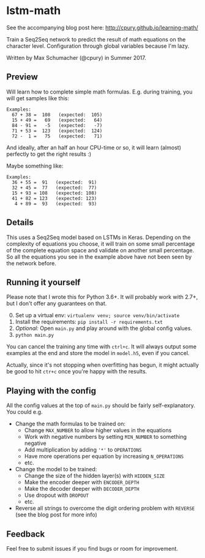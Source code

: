 # lstm-math

See the accompanying blog post here: http://cpury.github.io/learning-math/

Train a Seq2Seq network to predict the result of math equations on the
character level.
Configuration through global variables because I'm lazy.

Written by Max Schumacher (@cpury) in Summer 2017.


## Preview

Will learn how to complete simple math formulas. E.g. during training, you will
get samples like this:

```
Examples:
  67 + 38 =  108   (expected:  105)
  15 + 49 =   69   (expected:   64)
  84 - 91 =   -5   (expected:   -7)
  71 + 53 =  123   (expected:  124)
  72 -  1 =   75   (expected:   71)
```

And ideally, after an half an hour CPU-time or so, it will learn (almost)
perfectly to get the right results :)

Maybe something like:

```
Examples:
  36 + 55 =  91   (expected:  91)
  32 + 45 =  77   (expected:  77)
  15 + 93 = 108   (expected: 108)
  41 + 82 = 123   (expected: 123)
   4 + 89 =  93   (expected:  93)
```


## Details

This uses a Seq2Seq model based on LSTMs in Keras. Depending on the complexity
of equations you choose, it will train on some small percentage of the complete
equation space and validate on another small percentage. So all the equations you
see in the example above have not been seen by the network before.


## Running it yourself

Please note that I wrote this for Python 3.6+. It will probably work with 2.7+,
but I don't offer any guarantees on that.

0. Set up a virtual env: `virtualenv venv; source venv/bin/activate`
1. Install the requirements: `pip install -r requirements.txt`
2. *Optional:* Open `main.py` and play around with the global config values.
3. `python main.py`

You can cancel the training any time with `ctrl+c`. It will always output some
examples at the end and store the model in `model.h5`, even if you cancel.

Actually, since it's not stopping when overfitting has begun, it might actually
be good to hit `ctr+c` once you're happy with the results.


## Playing with the config

All the config values at the top of `main.py` should be fairly
self-explanatory. You could e.g.

* Change the math formulas to be trained on:
  * Change `MAX_NUMBER` to allow higher values in the equations
  * Work with negative numbers by setting `MIN_NUMBER` to something negative
  * Add multiplication by adding `'*'` to `OPERATIONS`
  * Have more operations per equation by increasing `N_OPERATIONS`
  * etc.
* Change the model to be trained:
  * Change the size of the hidden layer(s) with `HIDDEN_SIZE`
  * Make the encoder deeper with `ENCODER_DEPTH`
  * Make the decoder deeper with `DECODER_DEPTH`
  * Use dropout with `DROPOUT`
  * etc.
* Reverse all strings to overcome the digit ordering problem with `REVERSE`
  (see the blog post for more info)


## Feedback

Feel free to submit issues if you find bugs or room for improvement.
